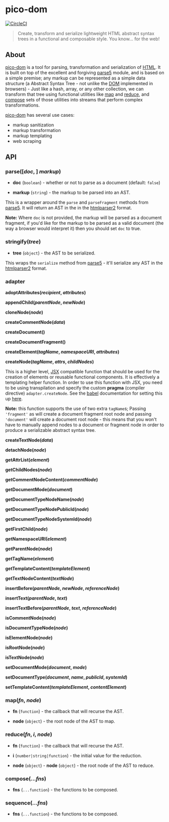 # pico-dom

[![CircleCI](https://circleci.com/gh/raywhite/pico-dom.svg?style=shield&circle-token=971d877b223828f6c0bd193cc0e0ff602f721ef7)](https://circleci.com/gh/raywhite/pico-dom)

> Create, transform and serialize lightweight HTML abstract syntax trees in a functional and composable style. You know... for the web!

## About

[pico-dom](https://github.com/raywhite/pico-dom) is a tool for parsing, transformation and serialization of [HTML](https://www.w3.org/TR/html5/). It is built on top of the excellent and forgiving [parse5](https://github.com/inikulin/parse5) module, and is based on a simple premise; any markup can be represented as a simple data structure (a Abstract Syntax Tree - not unlike the [DOM](https://developer.mozilla.org/en-US/docs/Web/API/Document_Object_Model) implemented in browsers) - Just like a hash, array, or any other collection, we can transform that tree using functional utilities like [map](#map) and [reduce](#reduce), and [compose](#compose) sets of those utilities into streams that perform complex transformations.

[pico-dom](https://github.com/raywhite/pico-dom) has several use cases:
 - markup sanitization
 - markup transformation
 - markup templating
 - web scraping

## API

### **parse([*doc*, ] *markup*)**

 - **doc** (`boolean`) - whether or not to parse as a document (default: `false`)

 - **markup** (`string`) - the markup to be parsed into an AST.

This is a wrapper around the `parse` and `parseFragment` methods from [parse5](https://github.com/inikulin/parse5). It will return an AST in the in the [htmlparser2](https://github.com/fb55/htmlparser2) format. 

**Note:** Where `doc` is not provided, the markup will be parsed as a document fragment, if you'd like for the markup to be parsed as a valid document (the way a browser would interpret it) then you should set `doc` to true.

### **stringify(*tree*)**

 - **tree** (`object`) - the AST to be serialized.

This wraps the `serialize` method from [parse5](https://github.com/inikulin/parse5) - it'll serialize any AST in the [htmlparser2](https://github.com/fb55/htmlparser2) format.

### **adapter**

  **adoptAttributes(*recipient*, *attributes*)**

  **appendChild(*parentNode*, *newNode*)**

  **cloneNode(*node*)**

  **createCommentNode(*data*)**

  **createDocument()**

  **createDocumentFragment()**

  **createElement(*tagName*, *namespaceURI*, *attributes*)**

  **createNode(*tagName*, *attrs*, *childNodes*)**

This is a higher level, [JSX](https://facebook.github.io/jsx/) compatible function that should be used for the creation of elements or reusable functional components. It is effectively a templating helper function. In order to use this function with JSX, you need to be using transpilation and specify the custom **pragma** (compiler directive) `adapter.createNode`. See the [babel](https://babeljs.io/) documentation for setting this up [here]([babel](https://babeljs.io/docs/plugins/transform-react-jsx/)).

**Note:** this function supports the use of two extra `tagName`s; Passing `'fragment'` as will create a document fragment root node and passing `'document'` will create a document root node - this means that you won't have to manually append nodes to a document or fragment node in order to produce a serializable abstract syntax tree.

  **createTextNode(*data*)**

  **detachNode(*node*)**

  **getAttrList(*element*)**

  **getChildNodes(*node*)**

  **getCommentNodeContent(*commentNode*)**

  **getDocumentMode(*document*)**

  **getDocumentTypeNodeName(*node*)**

  **getDocumentTypeNodePublicId(*node*)**

  **getDocumentTypeNodeSystemId(*node*)**

  **getFirstChild(*node*)**

  **getNamespaceURI(*element*)**

  **getParentNode(*node*)**

  **getTagName(*element*)**

  **getTemplateContent(*templateElement*)**

  **getTextNodeContent(*textNode*)**

  **insertBefore(*parentNode*, *newNode*, *referenceNode*)**

  **insertText(*parentNode*, *text*)**

  **insertTextBefore(*parentNode*, *text*, *referenceNode*)**

  **isCommentNode(*node*)**

  **isDocumentTypeNode(*node*)**

  **isElementNode(*node*)**

  **isRootNode(*node*)**

  **isTextNode(*node*)**

  **setDocumentMode(*document*, *mode*)**

  **setDocumentType(*document*, *name*, *publicId*, *systemId*)**

  **setTemplateContent(*templateElement*, *contentElement*)**

### **map(*fn*, *node*)**

 - **fn** (`function`) - the callback that will recurse the AST.

 - **node** (`object`) - the root node of the AST to map.

### **reduce(*fn*, *i*, *node*)**

 - **fn** (`function`) - the callback that will recurse the AST.

 - **i** (`number|string|function`) - the initial value for the reduction.

 - **node** (`object`) - **node** (`object`) - the root node of the AST to reduce.

### **compose(...*fns*)**

 - **fns** (`...function`) - the functions to be composed.

### **sequence(...*fns*)**

 - **fns** (`...function`) - the functions to be composed.

